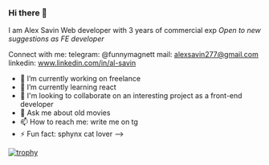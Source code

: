 ### Hi there 👋

I am Alex Savin
Web developer with 3 years of commercial exp
*Open to new suggestions as FE developer*

Connect with me:
telegram: @funnymagnett
mail: alexsavin277@gmail.com
linkedin: www.linkedin.com/in/al-savin

- 🔭 I’m currently working on freelance
- 🌱 I’m currently learning react
- 👯 I'm looking to collaborate on an interesting project as a front-end developer
- 💬 Ask me about old movies
- 📫 How to reach me: write me on tg
- ⚡ Fun fact: sphynx cat lover
-->

[![trophy](https://github-profile-trophy.vercel.app/?username=SashaSavin&column=3&margin-w=15&margin-h=15theme=chalk)](https://github.com/ryo-ma/github-profile-trophy)
